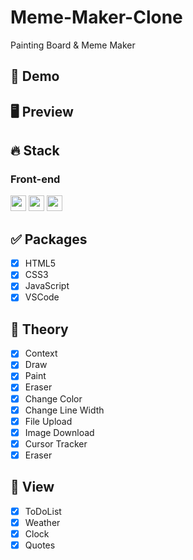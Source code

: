 # Meme-Maker-Clone
Painting Board & Meme Maker

## 🔗 Demo

## 🖥 Preview

## 🔥 Stack

### Front-end

<img height='25' src="https://img.shields.io/badge/HTML-E34F26?style=flat-square&logo=HTML5&logoColor=white"/> <img height='25' src="https://img.shields.io/badge/CSS-1572B6?style=flat-square&logo=CSS3&logoColor=white"/> <img height='25' src="https://img.shields.io/badge/JavaScript-F7DF1E?style=flat-square&logo=JavaScript&logoColor=white"/>


## ✅ Packages

- [x] HTML5
- [x] CSS3
- [x] JavaScript
- [x] VSCode

## 📖 Theory

- [x] Context
- [x] Draw
- [x] Paint
- [x] Eraser
- [x] Change Color
- [x] Change Line Width
- [x] File Upload
- [x] Image Download
- [x] Cursor Tracker
- [x] Eraser

## 📱 View

- [x] ToDoList
- [x] Weather
- [x] Clock
- [x] Quotes
